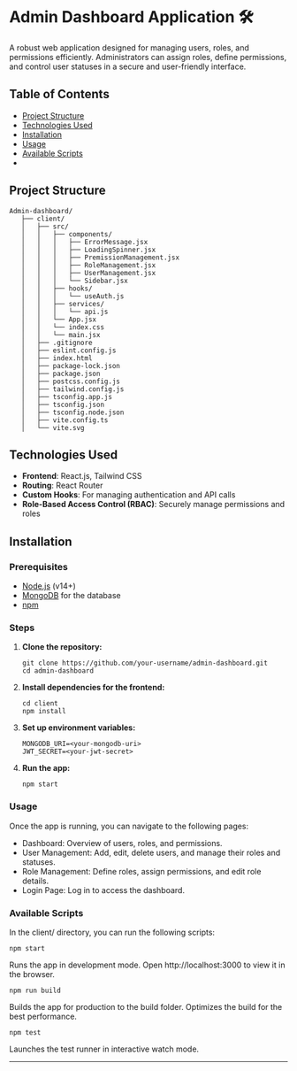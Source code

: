 # Admin Dashboard Application 🛠️

A robust web application designed for managing users, roles, and permissions efficiently. Administrators can assign roles, define permissions, and control user statuses in a secure and user-friendly interface.

## Table of Contents
- [Project Structure](#project-structure)
- [Technologies Used](#technologies-used)
- [Installation](#installation)
- [Usage](#usage)
- [Available Scripts](#available-scripts)
- 
## Project Structure

    Admin-dashboard/
       ├── client/
       │   ├── src/
       │   │   ├── components/
       │   │   │   ├── ErrorMessage.jsx
       │   │   │   ├── LoadingSpinner.jsx
       │   │   │   ├── PremissionManagement.jsx
       │   │   │   ├── RoleManagement.jsx
       │   │   │   ├── UserManagement.jsx
       │   │   │   └── Sidebar.jsx
       │   │   ├── hooks/
       │   │   │   └── useAuth.js
       │   │   ├── services/
       │   │   │   └── api.js
       │   │   └── App.jsx
       │   │   └── index.css
       │   │   └── main.jsx
       │   ├── .gitignore
       │   ├── eslint.config.js
       │   ├── index.html
       │   ├── package-lock.json
       │   ├── package.json
       │   ├── postcss.config.js
       │   ├── tailwind.config.js
       │   ├── tsconfig.app.js
       │   ├── tsconfig.json
       │   ├── tsconfig.node.json
       │   ├── vite.config.ts
       │   └── vite.svg



## Technologies Used

- **Frontend**: React.js, Tailwind CSS
- **Routing**: React Router
- **Custom Hooks**: For managing authentication and API calls
- **Role-Based Access Control (RBAC)**: Securely manage permissions and roles

## Installation

### Prerequisites
- [Node.js](https://nodejs.org/en/) (v14+)
- [MongoDB](https://www.mongodb.com/) for the database
- [npm](https://www.npmjs.com/)

### Steps

1. **Clone the repository:**
   
       git clone https://github.com/your-username/admin-dashboard.git
       cd admin-dashboard

2. **Install dependencies for the frontend:**
   
       cd client
       npm install

3. **Set up environment variables:**

       MONGODB_URI=<your-mongodb-uri>
       JWT_SECRET=<your-jwt-secret>

4. **Run the app:**

       npm start


### Usage

 Once the app is running, you can navigate to the following pages:

- Dashboard: Overview of users, roles, and permissions.
- User Management: Add, edit, delete users, and manage their roles and statuses.
- Role Management: Define roles, assign permissions, and edit role details.
- Login Page: Log in to access the dashboard.

  
### Available Scripts

In the client/ directory, you can run the following scripts:

    npm start
    
Runs the app in development mode. Open http://localhost:3000 to view it in the browser.

    npm run build
    
Builds the app for production to the build folder. Optimizes the build for the best performance.

    npm test
    
Launches the test runner in interactive watch mode.   

---------------------------------
